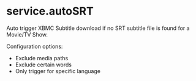 service.autoSRT
===============

Auto trigger XBMC Subtitle download if no SRT subtitle file is found for a Movie/TV Show.<br>

Configuration options:
- Exclude media paths
- Exclude certain words
- Only trigger for specific language
